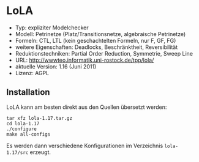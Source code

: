 # LoLA

- Typ: expliziter Modelchecker
- Modell: Petrinetze (Platz/Transitionsnetze, algebraische Petrinetze)
- Formeln: CTL, LTL (kein geschachtelten Formeln, nur F, GF, FG)
- weitere Eigenschaften: Deadlocks, Beschränktheit, Reversibilität
- Reduktionstechniken: Partial Order Reduction, Symmetrie, Sweep Line
- URL: http://wwwteo.informatik.uni-rostock.de/tpp/lola/
- aktuelle Version: 1.16 (Juni 2011)
- Lizenz: AGPL

## Installation

LoLA kann am besten direkt aus den Quellen übersetzt werden:

    tar xfz lola-1.17.tar.gz
    cd lola-1.17
    ./configure
    make all-configs

Es werden dann verschiedene Konfigurationen im Verzeichnis `lola-1.17/src` erzeugt.

